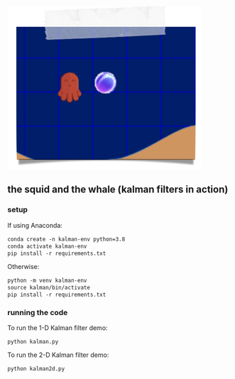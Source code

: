 ![screenshot](images/screenshot.png)
## the squid and the whale (kalman filters in action)

### setup

If using Anaconda:

    conda create -n kalman-env python=3.8
    conda activate kalman-env
    pip install -r requirements.txt

Otherwise:

    python -m venv kalman-env
    source kalman/bin/activate 
    pip install -r requirements.txt

### running the code

To run the 1-D Kalman filter demo:

    python kalman.py

To run the 2-D Kalman filter demo:

    python kalman2d.py